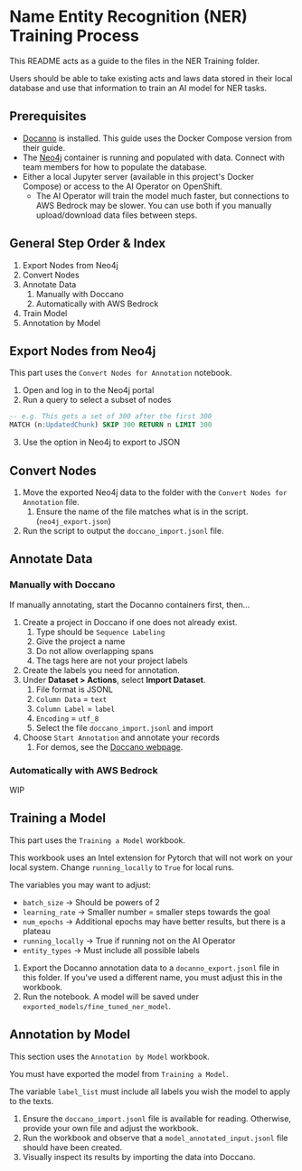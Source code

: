 # Name Entity Recognition (NER) Training Process

This README acts as a guide to the files in the NER Training folder.

Users should be able to take existing acts and laws data stored in their local database and use that information to train an AI model for NER tasks.

## Prerequisites

- [Docanno](https://doccano.github.io/doccano/) is installed. This guide uses the Docker Compose version from their guide.
- The [Neo4j](https://neo4j.com/) container is running and populated with data. Connect with team members for how to populate the database.
- Either a local Jupyter server (available in this project's Docker Compose) or access to the AI Operator on OpenShift.
  - The AI Operator will train the model much faster, but connections to AWS Bedrock may be slower. You can use both if you manually upload/download data files between steps.

## General Step Order & Index

1. Export Nodes from Neo4j
1. Convert Nodes
1. Annotate Data
   1. Manually with Doccano
   1. Automatically with AWS Bedrock
1. Train Model
1. Annotation by Model

## Export Nodes from Neo4j

This part uses the `Convert Nodes for Annotation` notebook.

1. Open and log in to the Neo4j portal
1. Run a query to select a subset of nodes

```sql
-- e.g. This gets a set of 300 after the first 300
MATCH (n:UpdatedChunk) SKIP 300 RETURN n LIMIT 300
```

3. Use the option in Neo4j to export to JSON

## Convert Nodes

1. Move the exported Neo4j data to the folder with the `Convert Nodes for Annotation` file.
   1. Ensure the name of the file matches what is in the script. (`neo4j_export.json`)
1. Run the script to output the `doccano_import.jsonl` file.

## Annotate Data

### Manually with Doccano

If manually annotating, start the Docanno containers first, then...

1. Create a project in Doccano if one does not already exist.
   1. Type should be `Sequence Labeling`
   1. Give the project a name
   1. Do not allow overlapping spans
   1. The tags here are not your project labels
1. Create the labels you need for annotation.
1. Under **Dataset > Actions**, select **Import Dataset**.
   1. File format is JSONL
   1. `Column Data` = `text`
   1. `Column Label` = `label`
   1. `Encoding` = `utf_8`
   1. Select the file `doccano_import.jsonl` and import
1. Choose `Start Annotation` and annotate your records
   1. For demos, see the [Doccano webpage](https://doccano.github.io/doccano/tutorial/).

### Automatically with AWS Bedrock

WIP

## Training a Model

This part uses the `Training a Model` workbook.

This workbook uses an Intel extension for Pytorch that will not work on your local system. Change `running_locally` to `True` for local runs.

The variables you may want to adjust:

- `batch_size` -> Should be powers of 2
- `learning_rate` -> Smaller number = smaller steps towards the goal
- `num_epochs` -> Additional epochs may have better results, but there is a plateau
- `running_locally` -> True if running not on the AI Operator
- `entity_types` -> Must include all possible labels

1. Export the Docanno annotation data to a `docanno_export.jsonl` file in this folder. If you've used a different name, you must adjust this in the workbook.
1. Run the notebook. A model will be saved under `exported_models/fine_tuned_ner_model`.

## Annotation by Model

This section uses the `Annotation by Model` workbook.

You must have exported the model from `Training a Model`.

The variable `label_list` must include all labels you wish the model to apply to the texts.

1. Ensure the `doccano_import.jsonl` file is available for reading. Otherwise, provide your own file and adjust the workbook.
1. Run the workbook and observe that a `model_annotated_input.jsonl` file should have been created.
1. Visually inspect its results by importing the data into Doccano.
